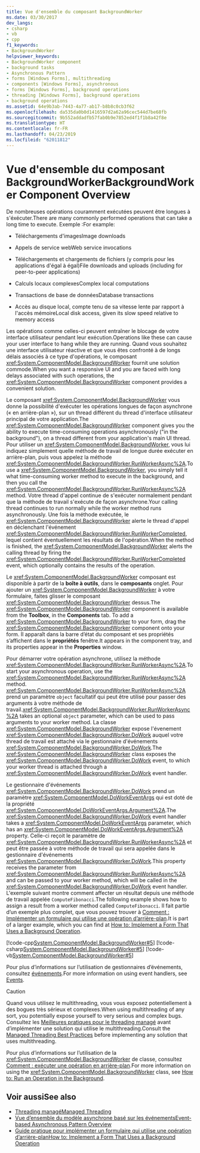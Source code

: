 ```yaml
---
title: Vue d'ensemble du composant BackgroundWorker
ms.date: 03/30/2017
dev_langs:
- csharp
- vb
- cpp
f1_keywords:
- BackgroundWorker
helpviewer_keywords:
- BackgroundWorker component
- background tasks
- Asynchronous Pattern
- forms [Windows Forms], multithreading
- components [Windows Forms], asynchronous
- forms [Windows Forms], background operations
- threading [Windows Forms], background operations
- background operations
ms.assetid: 64e9b3ab-7443-4a77-ab17-b8b8c0cb3f62
ms.openlocfilehash: da535da0b0d1416597d2a62a96cec544d7be68fb
ms.sourcegitcommit: 9b552addadfb57fab0b9e7852ed4f1f1b8a42f8e
ms.translationtype: HT
ms.contentlocale: fr-FR
ms.lasthandoff: 04/23/2019
ms.locfileid: "62011812"
---
```

# <a name="backgroundworker-component-overview"></a><span data-ttu-id="724d0-102">Vue d'ensemble du composant BackgroundWorker</span><span class="sxs-lookup"><span data-stu-id="724d0-102">BackgroundWorker Component Overview</span></span>
<span data-ttu-id="724d0-103">De nombreuses opérations couramment exécutées peuvent être longues à s'éxécuter.</span><span class="sxs-lookup"><span data-stu-id="724d0-103">There are many commonly performed operations that can take a long time to execute.</span></span> <span data-ttu-id="724d0-104">Exemple :</span><span class="sxs-lookup"><span data-stu-id="724d0-104">For example:</span></span>  
  
- <span data-ttu-id="724d0-105">Téléchargements d'images</span><span class="sxs-lookup"><span data-stu-id="724d0-105">Image downloads</span></span>  
  
- <span data-ttu-id="724d0-106">Appels de service web</span><span class="sxs-lookup"><span data-stu-id="724d0-106">Web service invocations</span></span>  
  
- <span data-ttu-id="724d0-107">Téléchargements et chargements de fichiers (y compris pour les applications d'égal à égal)</span><span class="sxs-lookup"><span data-stu-id="724d0-107">File downloads and uploads (including for peer-to-peer applications)</span></span>  
  
- <span data-ttu-id="724d0-108">Calculs locaux complexes</span><span class="sxs-lookup"><span data-stu-id="724d0-108">Complex local computations</span></span>  
  
- <span data-ttu-id="724d0-109">Transactions de base de données</span><span class="sxs-lookup"><span data-stu-id="724d0-109">Database transactions</span></span>  
  
- <span data-ttu-id="724d0-110">Accès au disque local, compte tenu de sa vitesse lente par rapport à l'accès mémoire</span><span class="sxs-lookup"><span data-stu-id="724d0-110">Local disk access, given its slow speed relative to memory access</span></span>  
  
 <span data-ttu-id="724d0-111">Les opérations comme celles-ci peuvent entraîner le blocage de votre interface utilisateur pendant leur exécution.</span><span class="sxs-lookup"><span data-stu-id="724d0-111">Operations like these can cause your user interface to hang while they are running.</span></span> <span data-ttu-id="724d0-112">Quand vous souhaitez une interface utilisateur réactive et que vous êtes confronté à de longs délais associés à ce type d'opérations, le composant <xref:System.ComponentModel.BackgroundWorker> fournit une solution commode.</span><span class="sxs-lookup"><span data-stu-id="724d0-112">When you want a responsive UI and you are faced with long delays associated with such operations, the <xref:System.ComponentModel.BackgroundWorker> component provides a convenient solution.</span></span>  
  
 <span data-ttu-id="724d0-113">Le composant <xref:System.ComponentModel.BackgroundWorker> vous donne la possibilité d'exécuter les opérations longues de façon asynchrone (« en arrière-plan »), sur un thread différent du thread d'interface utilisateur principal de votre application.</span><span class="sxs-lookup"><span data-stu-id="724d0-113">The <xref:System.ComponentModel.BackgroundWorker> component gives you the ability to execute time-consuming operations asynchronously ("in the background"), on a thread different from your application's main UI thread.</span></span> <span data-ttu-id="724d0-114">Pour utiliser un <xref:System.ComponentModel.BackgroundWorker>, vous lui indiquez simplement quelle méthode de travail de longue durée exécuter en arrière-plan, puis vous appelez la méthode <xref:System.ComponentModel.BackgroundWorker.RunWorkerAsync%2A>.</span><span class="sxs-lookup"><span data-stu-id="724d0-114">To use a <xref:System.ComponentModel.BackgroundWorker>, you simply tell it what time-consuming worker method to execute in the background, and then you call the <xref:System.ComponentModel.BackgroundWorker.RunWorkerAsync%2A> method.</span></span> <span data-ttu-id="724d0-115">Votre thread d'appel continue de s'exécuter normalement pendant que la méthode de travail s'exécute de façon asynchrone.</span><span class="sxs-lookup"><span data-stu-id="724d0-115">Your calling thread continues to run normally while the worker method runs asynchronously.</span></span> <span data-ttu-id="724d0-116">Une fois la méthode exécutée, le <xref:System.ComponentModel.BackgroundWorker> alerte le thread d'appel en déclenchant l'événement <xref:System.ComponentModel.BackgroundWorker.RunWorkerCompleted>, lequel contient éventuellement les résultats de l'opération.</span><span class="sxs-lookup"><span data-stu-id="724d0-116">When the method is finished, the <xref:System.ComponentModel.BackgroundWorker> alerts the calling thread by firing the <xref:System.ComponentModel.BackgroundWorker.RunWorkerCompleted> event, which optionally contains the results of the operation.</span></span>  
  
 <span data-ttu-id="724d0-117">Le <xref:System.ComponentModel.BackgroundWorker> composant est disponible à partir de la **boîte à outils**, dans le **composants** onglet. Pour ajouter un <xref:System.ComponentModel.BackgroundWorker> à votre formulaire, faites glisser le composant <xref:System.ComponentModel.BackgroundWorker> dessus.</span><span class="sxs-lookup"><span data-stu-id="724d0-117">The <xref:System.ComponentModel.BackgroundWorker> component is available from the **Toolbox**, in the **Components** tab. To add a <xref:System.ComponentModel.BackgroundWorker> to your form, drag the <xref:System.ComponentModel.BackgroundWorker> component onto your form.</span></span> <span data-ttu-id="724d0-118">Il apparaît dans la barre d’état du composant et ses propriétés s’affichent dans le **propriétés** fenêtre.</span><span class="sxs-lookup"><span data-stu-id="724d0-118">It appears in the component tray, and its properties appear in the **Properties** window.</span></span>  
  
 <span data-ttu-id="724d0-119">Pour démarrer votre opération asynchrone, utilisez la méthode <xref:System.ComponentModel.BackgroundWorker.RunWorkerAsync%2A>.</span><span class="sxs-lookup"><span data-stu-id="724d0-119">To start your asynchronous operation, use the <xref:System.ComponentModel.BackgroundWorker.RunWorkerAsync%2A> method.</span></span> <span data-ttu-id="724d0-120"><xref:System.ComponentModel.BackgroundWorker.RunWorkerAsync%2A> prend un paramètre `object` facultatif qui peut être utilisé pour passer des arguments à votre méthode de travail.</span><span class="sxs-lookup"><span data-stu-id="724d0-120"><xref:System.ComponentModel.BackgroundWorker.RunWorkerAsync%2A> takes an optional `object` parameter, which can be used to pass arguments to your worker method.</span></span> <span data-ttu-id="724d0-121">La classe <xref:System.ComponentModel.BackgroundWorker> expose l'évenement <xref:System.ComponentModel.BackgroundWorker.DoWork> auquel votre thread de travail est attaché via le gestionnaire d'événements <xref:System.ComponentModel.BackgroundWorker.DoWork>.</span><span class="sxs-lookup"><span data-stu-id="724d0-121">The <xref:System.ComponentModel.BackgroundWorker> class exposes the <xref:System.ComponentModel.BackgroundWorker.DoWork> event, to which your worker thread is attached through a <xref:System.ComponentModel.BackgroundWorker.DoWork> event handler.</span></span>  
  
 <span data-ttu-id="724d0-122">Le gestionnaire d'événements <xref:System.ComponentModel.BackgroundWorker.DoWork> prend un paramètre <xref:System.ComponentModel.DoWorkEventArgs> qui est doté de la propriété <xref:System.ComponentModel.DoWorkEventArgs.Argument%2A>.</span><span class="sxs-lookup"><span data-stu-id="724d0-122">The <xref:System.ComponentModel.BackgroundWorker.DoWork> event handler takes a <xref:System.ComponentModel.DoWorkEventArgs> parameter, which has an <xref:System.ComponentModel.DoWorkEventArgs.Argument%2A> property.</span></span> <span data-ttu-id="724d0-123">Celle-ci reçoit le paramètre de <xref:System.ComponentModel.BackgroundWorker.RunWorkerAsync%2A> et peut être passée à votre méthode de travail qui sera appelée dans le gestionnaire d'événements <xref:System.ComponentModel.BackgroundWorker.DoWork>.</span><span class="sxs-lookup"><span data-stu-id="724d0-123">This property receives the parameter from <xref:System.ComponentModel.BackgroundWorker.RunWorkerAsync%2A> and can be passed to your worker method, which will be called in the <xref:System.ComponentModel.BackgroundWorker.DoWork> event handler.</span></span> <span data-ttu-id="724d0-124">L'exemple suivant montre comment affecter un résultat depuis une méthode de travail appelée `ComputeFibonacci`.</span><span class="sxs-lookup"><span data-stu-id="724d0-124">The following example shows how to assign a result from a worker method called `ComputeFibonacci`.</span></span> <span data-ttu-id="724d0-125">Il fait partie d’un exemple plus complet, que vous pouvez trouver à [Comment : Implémenter un formulaire qui utilise une opération d’arrière-plan](how-to-implement-a-form-that-uses-a-background-operation.md).</span><span class="sxs-lookup"><span data-stu-id="724d0-125">It is part of a larger example, which you can find at [How to: Implement a Form That Uses a Background Operation](how-to-implement-a-form-that-uses-a-background-operation.md).</span></span>  
  
 [!code-cpp[System.ComponentModel.BackgroundWorker#5](~/samples/snippets/cpp/VS_Snippets_Winforms/System.ComponentModel.BackgroundWorker/CPP/fibonacciform.cpp#5)]
 [!code-csharp[System.ComponentModel.BackgroundWorker#5](~/samples/snippets/csharp/VS_Snippets_Winforms/System.ComponentModel.BackgroundWorker/CS/fibonacciform.cs#5)]
 [!code-vb[System.ComponentModel.BackgroundWorker#5](~/samples/snippets/visualbasic/VS_Snippets_Winforms/System.ComponentModel.BackgroundWorker/VB/fibonacciform.vb#5)]  
  
 <span data-ttu-id="724d0-126">Pour plus d’informations sur l’utilisation de gestionnaires d’événements, consultez [événements](../../../standard/events/index.md).</span><span class="sxs-lookup"><span data-stu-id="724d0-126">For more information on using event handlers, see [Events](../../../standard/events/index.md).</span></span>  
  
> [!CAUTION]
>  <span data-ttu-id="724d0-127">Quand vous utilisez le multithreading, vous vous exposez potentiellement à des bogues très sérieux et complexes.</span><span class="sxs-lookup"><span data-stu-id="724d0-127">When using multithreading of any sort, you potentially expose yourself to very serious and complex bugs.</span></span> <span data-ttu-id="724d0-128">Consultez les [Meilleures pratiques pour le threading managé](../../../standard/threading/managed-threading-best-practices.md) avant d’implémenter une solution qui utilise le multithreading.</span><span class="sxs-lookup"><span data-stu-id="724d0-128">Consult the [Managed Threading Best Practices](../../../standard/threading/managed-threading-best-practices.md) before implementing any solution that uses multithreading.</span></span>  
  
 <span data-ttu-id="724d0-129">Pour plus d’informations sur l’utilisation de la <xref:System.ComponentModel.BackgroundWorker> de classe, consultez [Comment : exécuter une opération en arrière-plan](how-to-run-an-operation-in-the-background.md).</span><span class="sxs-lookup"><span data-stu-id="724d0-129">For more information on using the <xref:System.ComponentModel.BackgroundWorker> class, see [How to: Run an Operation in the Background](how-to-run-an-operation-in-the-background.md).</span></span>  
  
## <a name="see-also"></a><span data-ttu-id="724d0-130">Voir aussi</span><span class="sxs-lookup"><span data-stu-id="724d0-130">See also</span></span>

- [<span data-ttu-id="724d0-131">Threading managé</span><span class="sxs-lookup"><span data-stu-id="724d0-131">Managed Threading</span></span>](../../../standard/threading/index.md)
- [<span data-ttu-id="724d0-132">Vue d’ensemble du modèle asynchrone basé sur les événements</span><span class="sxs-lookup"><span data-stu-id="724d0-132">Event-based Asynchronous Pattern Overview</span></span>](../../../standard/asynchronous-programming-patterns/event-based-asynchronous-pattern-overview.md)
- [<span data-ttu-id="724d0-133">Guide pratique pour implémenter un formulaire qui utilise une opération d’arrière-plan</span><span class="sxs-lookup"><span data-stu-id="724d0-133">How to: Implement a Form That Uses a Background Operation</span></span>](how-to-implement-a-form-that-uses-a-background-operation.md)
